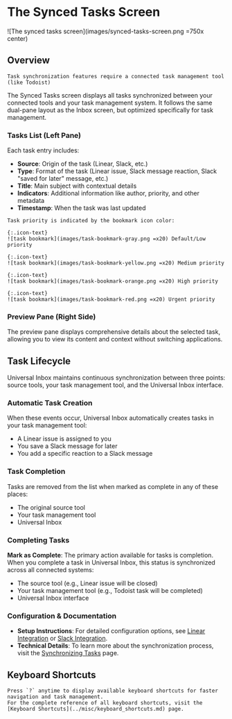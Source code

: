 # The Synced Tasks Screen

![The synced tasks screen](images/synced-tasks-screen.png =750x center)

## Overview

```admonish warning
Task synchronization features require a connected task management tool (like Todoist)
```

The Synced Tasks screen displays all tasks synchronized between your connected tools and your task management system. It follows the same dual-pane layout as the Inbox screen, but optimized specifically for task management.

### Tasks List (Left Pane)

Each task entry includes:
- **Source**: Origin of the task (Linear, Slack, etc.)
- **Type**: Format of the task (Linear issue, Slack message reaction, Slack "saved for later" message, etc.)
- **Title**: Main subject with contextual details
- **Indicators**: Additional information like author, priority, and other metadata
- **Timestamp**: When the task was last updated

```admonish tip
Task priority is indicated by the bookmark icon color:

{:.icon-text}
![task bookmark](images/task-bookmark-gray.png =x20) Default/Low priority

{:.icon-text}
![task bookmark](images/task-bookmark-yellow.png =x20) Medium priority

{:.icon-text}
![task bookmark](images/task-bookmark-orange.png =x20) High priority

{:.icon-text}
![task bookmark](images/task-bookmark-red.png =x20) Urgent priority
```

### Preview Pane (Right Side)

The preview pane displays comprehensive details about the selected task, allowing you to view its content and context without switching applications.

## Task Lifecycle

Universal Inbox maintains continuous synchronization between three points: source tools, your task management tool, and the Universal Inbox interface.

### Automatic Task Creation

When these events occur, Universal Inbox automatically creates tasks in your task management tool:
- A Linear issue is assigned to you
- You save a Slack message for later
- You add a specific reaction to a Slack message

### Task Completion

Tasks are removed from the list when marked as complete in any of these places:
- The original source tool
- Your task management tool
- Universal Inbox

### Completing Tasks

**Mark as Complete**: The primary action available for tasks is completion. When you complete a task in Universal Inbox, this status is synchronized across all connected systems:
- The source tool (e.g., Linear issue will be closed)
- Your task management tool (e.g., Todoist task will be completed)
- Universal Inbox interface

### Configuration & Documentation

- **Setup Instructions**: For detailed configuration options, see [Linear Integration](../config/setup/linear.md) or [Slack Integration](../config/setup/slack.md).
- **Technical Details**: To learn more about the synchronization process, visit the [Synchronizing Tasks](../how/synchronizing_tasks.md) page.

## Keyboard Shortcuts

```admonish tip
Press `?` anytime to display available keyboard shortcuts for faster navigation and task management.
For the complete reference of all keyboard shortcuts, visit the [Keyboard Shortcuts](../misc/keyboard_shortcuts.md) page.
```
